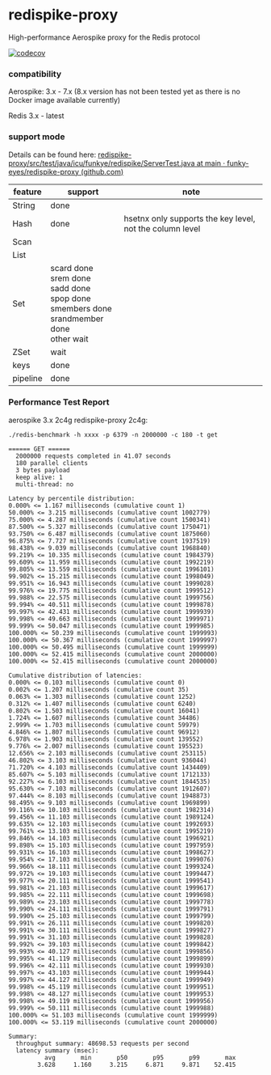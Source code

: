 # redispike-proxy
High-performance Aerospike proxy for the Redis protocol

[![codecov](https://codecov.io/gh/funky-eyes/redispike-proxy/graph/badge.svg?token=TBNYFEE7Q7)](https://codecov.io/gh/funky-eyes/redispike-proxy)

### compatibility

Aerospike: 3.x - 7.x (8.x version has not been tested yet as there is no Docker image available currently)

Redis 3.x - latest

### support mode

Details can be found here: [redispike-proxy/src/test/java/icu/funkye/redispike/ServerTest.java at main · funky-eyes/redispike-proxy (github.com)](https://github.com/funky-eyes/redispike-proxy/blob/main/src/test/java/icu/funkye/redispike/ServerTest.java)

| feature  | support                                                                                                      | note                                                     |
|----------|--------------------------------------------------------------------------------------------------------------|----------------------------------------------------------|
| String   | done                                                                                                         |                                                          |
| Hash     | done                                                                                                         | hsetnx only supports the key level, not the column level |
| Scan     |                                                                                                              |                                                          |
| List     |                                                                                                              |                                                          |
| Set      | scard done<br/>srem done <br/>sadd done<br/>spop done<br/>smembers done <br/>srandmember done<br/>other wait |                                                          |
| ZSet     | wait                                                                                                         |                                                          |
| keys     | done                                                                                                         |                                                          |
| pipeline | done                                                                                                         |                                                          |

### Performance Test Report
aerospike 3.x 2c4g  redispike-proxy 2c4g:

`./redis-benchmark -h xxxx -p 6379 -n 2000000 -c 180 -t get`
```
====== GET ======
  2000000 requests completed in 41.07 seconds
  180 parallel clients
  3 bytes payload
  keep alive: 1
  multi-thread: no

Latency by percentile distribution:
0.000% <= 1.167 milliseconds (cumulative count 1)
50.000% <= 3.215 milliseconds (cumulative count 1002779)
75.000% <= 4.287 milliseconds (cumulative count 1500341)
87.500% <= 5.327 milliseconds (cumulative count 1750471)
93.750% <= 6.487 milliseconds (cumulative count 1875060)
96.875% <= 7.727 milliseconds (cumulative count 1937519)
98.438% <= 9.039 milliseconds (cumulative count 1968840)
99.219% <= 10.335 milliseconds (cumulative count 1984379)
99.609% <= 11.959 milliseconds (cumulative count 1992219)
99.805% <= 13.559 milliseconds (cumulative count 1996101)
99.902% <= 15.215 milliseconds (cumulative count 1998049)
99.951% <= 16.943 milliseconds (cumulative count 1999028)
99.976% <= 19.775 milliseconds (cumulative count 1999512)
99.988% <= 22.575 milliseconds (cumulative count 1999756)
99.994% <= 40.511 milliseconds (cumulative count 1999878)
99.997% <= 42.431 milliseconds (cumulative count 1999939)
99.998% <= 49.663 milliseconds (cumulative count 1999971)
99.999% <= 50.047 milliseconds (cumulative count 1999985)
100.000% <= 50.239 milliseconds (cumulative count 1999993)
100.000% <= 50.367 milliseconds (cumulative count 1999997)
100.000% <= 50.495 milliseconds (cumulative count 1999999)
100.000% <= 52.415 milliseconds (cumulative count 2000000)
100.000% <= 52.415 milliseconds (cumulative count 2000000)

Cumulative distribution of latencies:
0.000% <= 0.103 milliseconds (cumulative count 0)
0.002% <= 1.207 milliseconds (cumulative count 35)
0.063% <= 1.303 milliseconds (cumulative count 1252)
0.312% <= 1.407 milliseconds (cumulative count 6240)
0.802% <= 1.503 milliseconds (cumulative count 16041)
1.724% <= 1.607 milliseconds (cumulative count 34486)
2.999% <= 1.703 milliseconds (cumulative count 59979)
4.846% <= 1.807 milliseconds (cumulative count 96912)
6.978% <= 1.903 milliseconds (cumulative count 139552)
9.776% <= 2.007 milliseconds (cumulative count 195523)
12.656% <= 2.103 milliseconds (cumulative count 253115)
46.802% <= 3.103 milliseconds (cumulative count 936044)
71.720% <= 4.103 milliseconds (cumulative count 1434409)
85.607% <= 5.103 milliseconds (cumulative count 1712133)
92.227% <= 6.103 milliseconds (cumulative count 1844535)
95.630% <= 7.103 milliseconds (cumulative count 1912607)
97.444% <= 8.103 milliseconds (cumulative count 1948873)
98.495% <= 9.103 milliseconds (cumulative count 1969899)
99.116% <= 10.103 milliseconds (cumulative count 1982314)
99.456% <= 11.103 milliseconds (cumulative count 1989124)
99.635% <= 12.103 milliseconds (cumulative count 1992693)
99.761% <= 13.103 milliseconds (cumulative count 1995219)
99.846% <= 14.103 milliseconds (cumulative count 1996921)
99.898% <= 15.103 milliseconds (cumulative count 1997959)
99.931% <= 16.103 milliseconds (cumulative count 1998627)
99.954% <= 17.103 milliseconds (cumulative count 1999076)
99.966% <= 18.111 milliseconds (cumulative count 1999324)
99.972% <= 19.103 milliseconds (cumulative count 1999447)
99.977% <= 20.111 milliseconds (cumulative count 1999541)
99.981% <= 21.103 milliseconds (cumulative count 1999617)
99.985% <= 22.111 milliseconds (cumulative count 1999698)
99.989% <= 23.103 milliseconds (cumulative count 1999778)
99.990% <= 24.111 milliseconds (cumulative count 1999791)
99.990% <= 25.103 milliseconds (cumulative count 1999799)
99.991% <= 26.111 milliseconds (cumulative count 1999820)
99.991% <= 30.111 milliseconds (cumulative count 1999827)
99.991% <= 31.103 milliseconds (cumulative count 1999828)
99.992% <= 39.103 milliseconds (cumulative count 1999842)
99.993% <= 40.127 milliseconds (cumulative count 1999856)
99.995% <= 41.119 milliseconds (cumulative count 1999899)
99.996% <= 42.111 milliseconds (cumulative count 1999930)
99.997% <= 43.103 milliseconds (cumulative count 1999944)
99.997% <= 44.127 milliseconds (cumulative count 1999949)
99.998% <= 45.119 milliseconds (cumulative count 1999951)
99.998% <= 48.127 milliseconds (cumulative count 1999953)
99.998% <= 49.119 milliseconds (cumulative count 1999956)
99.999% <= 50.111 milliseconds (cumulative count 1999988)
100.000% <= 51.103 milliseconds (cumulative count 1999999)
100.000% <= 53.119 milliseconds (cumulative count 2000000)

Summary:
  throughput summary: 48698.53 requests per second
  latency summary (msec):
          avg       min       p50       p95       p99       max
        3.628     1.160     3.215     6.871     9.871    52.415
```